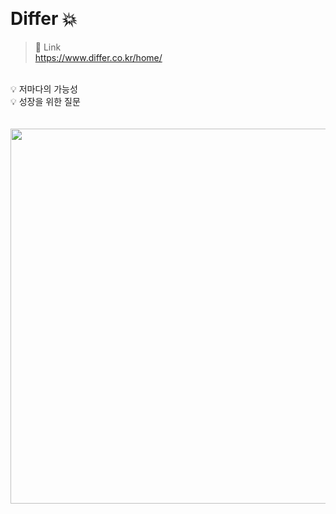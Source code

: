   
# Differ 💥

> 🔗 Link <br>
> https://www.differ.co.kr/home/


<br>
💡 저마다의 가능성 <br>
💡 성장을 위한 질문

<br>
<br>
<br>

<img width="600px" src="https://www.differ.co.kr/img/logo_1.svg">

